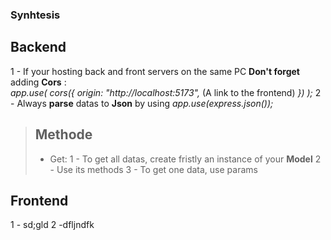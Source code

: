 ### Synhtesis

## Backend

1 - If your hosting back and front servers on the same PC **Don't forget** adding **Cors** :  
_app.use(_
_cors({_
_origin: "http://localhost:5173",_ (A link to the frontend)
_})_
_);_
2 - Always **parse** datas to **Json** by using _app.use(express.json());_

> ## Methode
>
> - Get:
>   1 - To get all datas, create fristly an instance of your **Model**
>   2 - Use its methods
>   3 - To get one data, use params

## Frontend

1 - sd;gld
2 -dfljndfk
